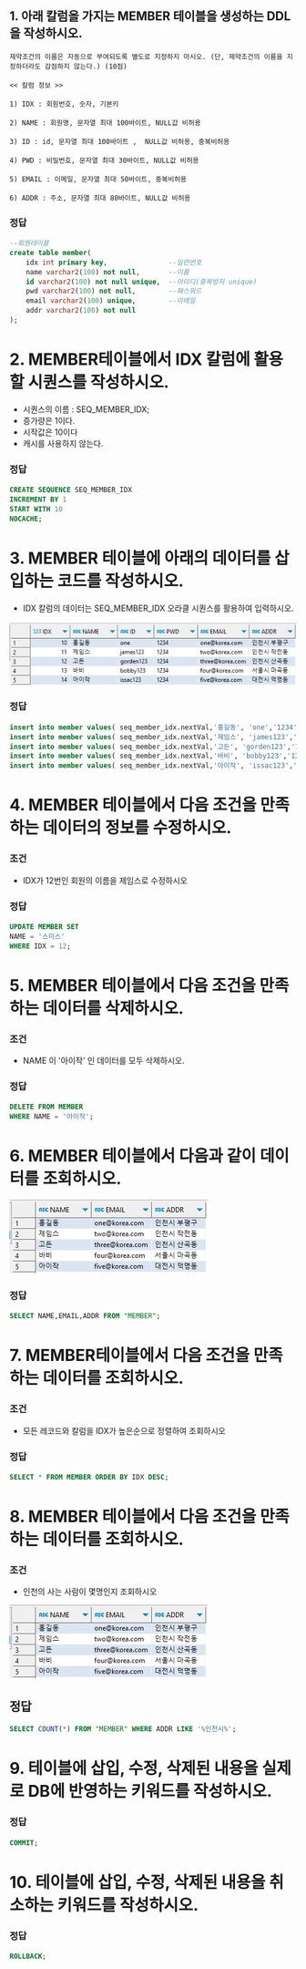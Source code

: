 ## 1. 아래 칼럼을 가지는 MEMBER 테이블을 생성하는 DDL 을 작성하시오.
```
제약조건의 이름은 자동으로 부여되도록 별도로 지정하지 마시오. (단, 제약조건의 이름을 지정하더라도 감점하지 않는다.) (10점)

<< 칼럼 정보 >>

1) IDX : 회원번호, 숫자, 기본키

2) NAME : 회원명, 문자열 최대 100바이트, NULL값 비허용

3) ID : id, 문자열 최대 100바이트 ,  NULL값 비허용, 중복비허용

4) PWD : 비밀번호, 문자열 최대 30바이트, NULL값 비허용

5) EMAIL : 이메일, 문자열 최대 50바이트, 중복비허용

6) ADDR : 주소, 문자열 최대 80바이트, NULL값 비허용
```

### 정답
```sql
--회원테이블
create table member(
	idx int primary key,               --일련번호
	name varchar2(100) not null,       --이름
	id varchar2(100) not null unique,  --아이디(중복방지 unique)
	pwd varchar2(100) not null,        --패스워드
	email varchar2(100) unique,        --이메일
	addr varchar2(100) not null
);
```

# 2. MEMBER테이블에서 IDX 칼럼에 활용할 시퀀스를 작성하시오.
- 시퀀스의 이름 : SEQ_MEMBER_IDX;
- 증가량은 1이다.
- 시작값은 10이다
- 캐시를 사용하지 않는다.

### 정답
```SQL
CREATE SEQUENCE SEQ_MEMBER_IDX
INCREMENT BY 1
START WITH 10
NOCACHE;
```

# 3. MEMBER 테이블에 아래의 데이터를 삽입하는 코드를 작성하시오.
- IDX 칼럼의 데이터는 SEQ_MEMBER_IDX 오라클 시퀀스를 활용하여 입력하시오.

![image](../image/member1.png)

### 정답
```SQL
insert into member values( seq_member_idx.nextVal,'홍길동', 'one','1234','one@korea.com','인천시 부평구');
insert into member values( seq_member_idx.nextVal,'제임스', 'james123','1234','two@korea.com','인천시 작전동');
insert into member values( seq_member_idx.nextVal,'고든', 'gorden123','1234','three@korea.com','인천시 산곡동');
insert into member values( seq_member_idx.nextVal,'바비', 'bobby123','1234', 'four@korea.com','서울시 마곡동');
insert into member values( seq_member_idx.nextVal,'아이작', 'issac123','1234','five@korea.com','대전시 덕명동');
```

# 4. MEMBER 테이블에서 다음 조건을 만족하는 데이터의 정보를 수정하시오.
### 조건
- IDX가 12번인 회원의 이름을 제임스로 수정하시오

### 정답
```sql
UPDATE MEMBER SET
NAME = '스미스'
WHERE IDX = 12;
```

# 5. MEMBER 테이블에서 다음 조건을 만족하는 데이터를 삭제하시오.
### 조건
- NAME 이 '아이작' 인 데이터를 모두 삭제하시오.

### 정답
```SQL
DELETE FROM MEMBER
WHERE NAME = '아이작';
```

# 6. MEMBER 테이블에서 다음과 같이 데이터를 조회하시오.

![image](../image/member2.png)

### 정답
```sql
SELECT NAME,EMAIL,ADDR FROM "MEMBER";
```

# 7. MEMBER테이블에서 다음 조건을 만족하는 데이터를 조회하시오.
### 조건
- 모든 레코드와 칼럼을 IDX가 높은순으로 정렬하여 조회하시오

### 정답
```SQL
SELECT * FROM MEMBER ORDER BY IDX DESC;
```

# 8. MEMBER 테이블에서 다음 조건을 만족하는 데이터를 조회하시오.
### 조건
- 인천의 사는 사람이 몇명인지 조회하시오

![image](../image/member2.png)

## 정답
```SQL
SELECT COUNT(*) FROM "MEMBER" WHERE ADDR LIKE '%인천시%';
```


# 9. 테이블에 삽입, 수정, 삭제된 내용을 실제로 DB에 반영하는 키워드를 작성하시오.
### 정답
```SQL
COMMIT;
```
# 10. 테이블에 삽입, 수정, 삭제된 내용을 취소하는 키워드를 작성하시오.
### 정답
```SQL
ROLLBACK;
```
















